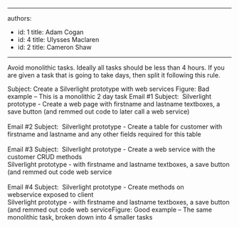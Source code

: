 

---
authors:
  - id: 1
    title: Adam Cogan
  - id: 4
    title: Ulysses Maclaren
  - id: 2
    title: Cameron Shaw
---




<span class='intro'> Avoid monolithic tasks.&#160;Ideally all tasks should be less than 4 hours. If you are given a task that is going to take days, then split it following this rule. 
 </span>


  <span class="ms-rteCustom-CodeArea">Subject&#58; Create a Silverlight prototype with web services </span>
  <span class="ms-rteCustom-FigureBad">Figure&#58; Bad example – This is a monolithic&#160;2 day task</span> <span class="ms-rteCustom-CodeArea" style="width&#58;100.11%;height&#58;258px;">Email #1 Subject&#58;&#160; Silverlight prototype - Create a web page with firstname and lastname textboxes, a save button (and remmed out code to later call a web service)<br>
<br>
Email #2 Subject&#58;&#160; Silverlight prototype - Create a table for customer with firstname and lastname and any other fields required for this table<br>
<br>
Email #3 Subject&#58;&#160; Silverlight prototype - Create a web service with the customer CRUD methods<br>
Silverlight prototype - with firstname and lastname textboxes, a save button (and remmed out code web service&#160;<br>
<br>
Email&#160;#4 Subject&#58;&#160; Silverlight prototype - Create methods on webservice&#160;exposed to client<br>
Silverlight prototype - with firstname and lastname textboxes, a save button (and remmed out code web service</span><span class="ms-rteCustom-FigureGood">Figure&#58; Good example – The same monolithic task, broken down into 4 smaller tasks</span> 



